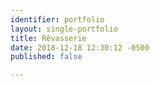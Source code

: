 ```yaml
---
identifier: portfolio
layout: single-portfolio
title: Rêvasserie
date: 2018-12-18 12:30:12 -0500
published: false

---
```

